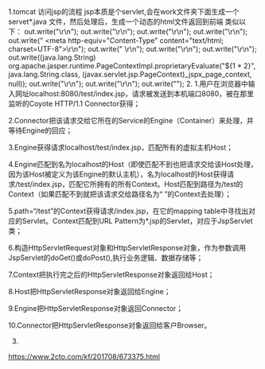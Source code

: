 1.tomcat 访问jsp的流程
  jsp本质是个servlet,会在work文件夹下面生成一个servet*.java 文件，然后处理后，生成一个动态的html文件返回到前端
  类似以下：
    out.write("\r\n");
        out.write("<!DOCTYPE html PUBLIC \"-//W3C//DTD HTML 4.01 Transitional//EN\" \"http://www.w3.org/TR/html4/loose.dtd\">\r\n");
        out.write("<html>\r\n");
        out.write("<head>\r\n");
        out.write("    <meta http-equiv=\"Content-Type\" content=\"text/html; charset=UTF-8\">\r\n");
        out.write("    <title>Insert title here</title>\r\n");
        out.write("</head>\r\n");
        out.write("<body>\r\n");
        out.write((java.lang.String) org.apache.jasper.runtime.PageContextImpl.proprietaryEvaluate("${1 * 2}", java.lang.String.class, (javax.servlet.jsp.PageContext)_jspx_page_context, null));
        out.write("\r\n");
        out.write("</body>\r\n");
        out.write("</html>");
 2.
   1.用户在浏览器中输入网址localhost:8080/test/index.jsp，请求被发送到本机端口8080，被在那里监听的Coyote HTTP/1.1 Connector获得；
   
   2.Connector把该请求交给它所在的Service的Engine（Container）来处理，并等待Engine的回应；
   
   3.Engine获得请求localhost/test/index.jsp，匹配所有的虚拟主机Host；
   
   4.Engine匹配到名为localhost的Host（即使匹配不到也把请求交给该Host处理，因为该Host被定义为该Engine的默认主机），名为localhost的Host获得请求/test/index.jsp，匹配它所拥有的所有Context。Host匹配到路径为/test的Context（如果匹配不到就把该请求交给路径名为“ ”的Context去处理）；
   
   5.path=“/test”的Context获得请求/index.jsp，在它的mapping table中寻找出对应的Servlet。Context匹配到URL Pattern为*.jsp的Servlet，对应于JspServlet类；
   
   6.构造HttpServletRequest对象和HttpServletResponse对象，作为参数调用JspServlet的doGet()或doPost(),执行业务逻辑、数据存储等；
   
   7.Context把执行完之后的HttpServletResponse对象返回给Host；
   
   8.Host把HttpServletResponse对象返回给Engine；
   
   9.Engine把HttpServletResponse对象返回Connector；
   
   10.Connector把HttpServletResponse对象返回给客户Browser。
 
 3.
   https://www.2cto.com/kf/201708/673375.html